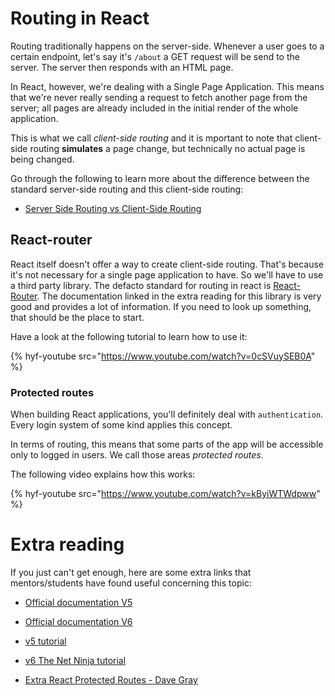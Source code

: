 # Routing in React

Routing traditionally happens on the server-side. Whenever a user goes to a certain endpoint, let's say it's `/about` a GET request will be send to the server. The server then responds with an HTML page.

In React, however, we're dealing with a Single Page Application. This means that we're never really sending a request to fetch another page from the server; all pages are already included in the initial render of the whole application.

This is what we call _client-side routing_ and it is mportant to note that client-side routing **simulates** a page change, but technically no actual page is being changed.

Go through the following to learn more about the difference between the standard server-side routing and this client-side routing:

- [Server Side Routing vs Client-Side Routing](https://www.codementor.io/chinemeremnwoga/server-side-routing-vs-client-side-routing-yne57eq9a)

## React-router

React itself doesn't offer a way to create client-side routing. That's because it's not necessary for a single page application to have. So we'll have to use a third party library. The defacto standard for routing in react is [React-Router](https://github.com/remix-run/react-router). The documentation linked in the extra reading for this library is very good and provides a lot of information. If you need to look up something, that should be the place to start.

Have a look at the following tutorial to learn how to use it:

{% hyf-youtube src="https://www.youtube.com/watch?v=0cSVuySEB0A" %}

### Protected routes

When building React applications, you'll definitely deal with `authentication`. Every login system of some kind applies this concept.

In terms of routing, this means that some parts of the app will be accessible only to logged in users. We call those areas _protected routes_.

The following video explains how this works:

{% hyf-youtube src="https://www.youtube.com/watch?v=kByiWTWdpww" %}

# Extra reading

If you just can't get enough, here are some extra links that mentors/students have found useful concerning this topic:

- [Official documentation V5](https://reactrouter.com/web/guides/quick-start)
- [Official documentation V6](https://reactrouter.com/docs/en/v6/getting-started/tutorial)

- [v5 tutorial](https://www.youtube.com/watch?v=Law7wfdg_ls)
- [v6 The Net Ninja tutorial](https://www.youtube.com/playlist?list=PL4cUxeGkcC9h7F1LWaQ7MAI8ptg5VjvxJ)

- [Extra React Protected Routes - Dave Gray](https://www.youtube.com/watch?v=oUZjO00NkhY)
